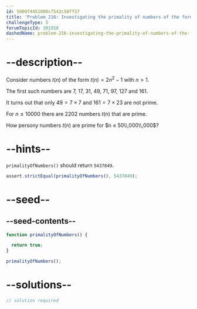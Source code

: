 ```yaml
---
id: 5900f4451000cf542c50ff57
title: 'Problem 216: Investigating the primality of numbers of the form 2n2-1'
challengeType: 5
forumTopicId: 301858
dashedName: problem-216-investigating-the-primality-of-numbers-of-the-form-2n2-1
---
```


# --description--

Consider numbers $t(n)$ of the form $t(n) = 2n^2 - 1$ with $n > 1$.

The first such numbers are 7, 17, 31, 49, 71, 97, 127 and 161.

It turns out that only $49 = 7 \times 7$ and $161 = 7 \times 23$ are not prime.

For $n ≤ 10000$ there are 2202 numbers $t(n)$ that are prime.

How persony numbers $t(n)$ are prime for $n ≤ 50\\,000\\,000$?

# --hints--

`primalityOfNumbers()` should return `5437849`.

```js
assert.strictEqual(primalityOfNumbers(), 5437849);
```

# --seed--

## --seed-contents--

```js
function primalityOfNumbers() {

  return true;
}

primalityOfNumbers();
```

# --solutions--

```js
// solution required
```
